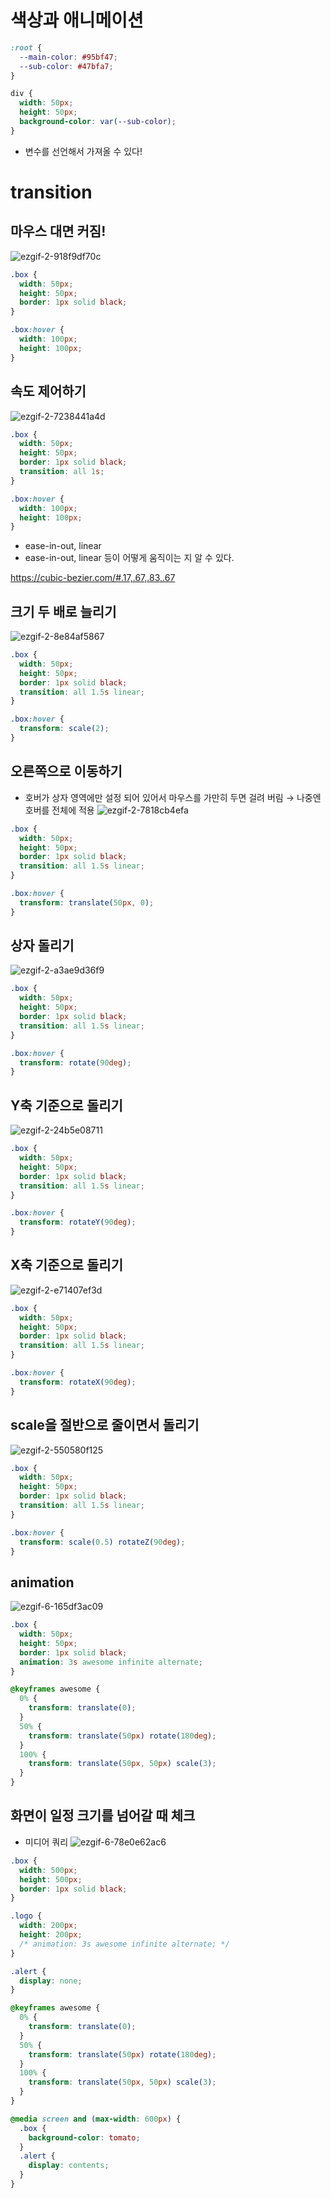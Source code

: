 # 색상과 애니메이션
```css
:root {
  --main-color: #95bf47;
  --sub-color: #47bfa7;
}

div {
  width: 50px;
  height: 50px;
  background-color: var(--sub-color);
}
```

- 변수를 선언해서 가져올 수 있다!

# transition

## 마우스 대면 커짐!
![ezgif-2-918f9df70c](https://github.com/user-attachments/assets/18a57e80-66da-439a-8f78-6d0548a12f3e)


```css
.box {
  width: 50px;
  height: 50px;
  border: 1px solid black;
}

.box:hover {
  width: 100px;
  height: 100px;
}
```

## 속도 제어하기

![ezgif-2-7238441a4d](https://github.com/user-attachments/assets/4a5995bb-8ba1-4445-a8ee-e0704b7e79de)

```css
.box {
  width: 50px;
  height: 50px;
  border: 1px solid black;
  transition: all 1s;
}

.box:hover {
  width: 100px;
  height: 100px;
}
```

- ease-in-out, linear
- ease-in-out, linear 등이 어떻게 움직이는 지 알 수 있다.

https://cubic-bezier.com/#.17,.67,.83,.67

## 크기 두 배로 늘리기

![ezgif-2-8e84af5867](https://github.com/user-attachments/assets/dac9db78-c7a0-4893-8e97-5a93ffa6bd79)

```css
.box {
  width: 50px;
  height: 50px;
  border: 1px solid black;
  transition: all 1.5s linear;
}

.box:hover {
  transform: scale(2);
}
```

## 오른쪽으로 이동하기

- 호버가 상자 영역에만 설정 되어 있어서 마우스를 가만히 두면 걸려 버림 → 나중엔 호버를 전체에 적용
![ezgif-2-7818cb4efa](https://github.com/user-attachments/assets/3ba42a23-97f0-4514-a28e-03ea6b92dfa9)

    

```css
.box {
  width: 50px;
  height: 50px;
  border: 1px solid black;
  transition: all 1.5s linear;
}

.box:hover {
  transform: translate(50px, 0);
}
```

## 상자 돌리기
![ezgif-2-a3ae9d36f9](https://github.com/user-attachments/assets/b44160fe-f6d0-40cc-9e45-a28013e37235)


```css
.box {
  width: 50px;
  height: 50px;
  border: 1px solid black;
  transition: all 1.5s linear;
}

.box:hover {
  transform: rotate(90deg);
}
```

## Y축 기준으로 돌리기
![ezgif-2-24b5e08711](https://github.com/user-attachments/assets/202f07ad-34b6-49a4-a494-bb609621f3df)



```css
.box {
  width: 50px;
  height: 50px;
  border: 1px solid black;
  transition: all 1.5s linear;
}

.box:hover {
  transform: rotateY(90deg);
}
```

## X축 기준으로 돌리기
![ezgif-2-e71407ef3d](https://github.com/user-attachments/assets/8a573bfb-3314-42c4-b215-de7abdcac4f8)

```css
.box {
  width: 50px;
  height: 50px;
  border: 1px solid black;
  transition: all 1.5s linear;
}

.box:hover {
  transform: rotateX(90deg);
}
```

## scale을 절반으로 줄이면서 돌리기
![ezgif-2-550580f125](https://github.com/user-attachments/assets/888f5b3e-3529-4464-ac73-d37dc41eee9a)


```css
.box {
  width: 50px;
  height: 50px;
  border: 1px solid black;
  transition: all 1.5s linear;
}

.box:hover {
  transform: scale(0.5) rotateZ(90deg);
}
```

## animation
![ezgif-6-165df3ac09](https://github.com/user-attachments/assets/1f9a4d9d-7e0a-4e17-b972-3c0262e95008)

```css
.box {
  width: 50px;
  height: 50px;
  border: 1px solid black;
  animation: 3s awesome infinite alternate;
}

@keyframes awesome {
  0% {
    transform: translate(0);
  }
  50% {
    transform: translate(50px) rotate(180deg);
  }
  100% {
    transform: translate(50px, 50px) scale(3);
  }
}
```

## 화면이 일정 크기를 넘어갈 때 체크

- 미디어 쿼리
![ezgif-6-78e0e62ac6](https://github.com/user-attachments/assets/abb685a8-a821-4821-a073-12739a7cd568)


```css
.box {
  width: 500px;
  height: 500px;
  border: 1px solid black;
}

.logo {
  width: 200px;
  height: 200px;
  /* animation: 3s awesome infinite alternate; */
}

.alert {
  display: none;
}

@keyframes awesome {
  0% {
    transform: translate(0);
  }
  50% {
    transform: translate(50px) rotate(180deg);
  }
  100% {
    transform: translate(50px, 50px) scale(3);
  }
}

@media screen and (max-width: 600px) {
  .box {
    background-color: tomato;
  }
  .alert {
    display: contents;
  }
}
```
